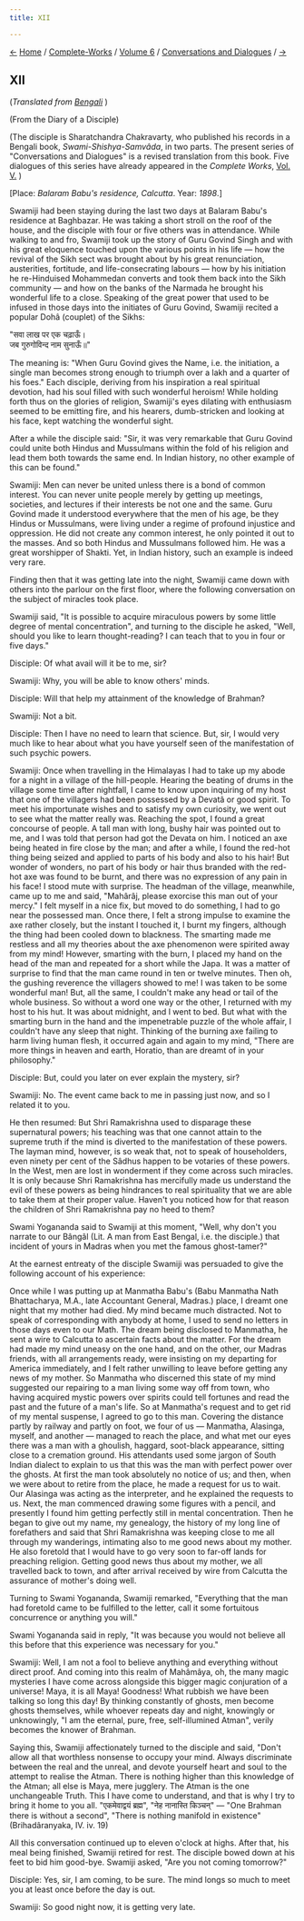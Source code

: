 ```yaml
---
title: XII

---
```

<div>

[←](xi_sharat_chakravarty.htm) [Home](../../../index.htm) /
[Complete-Works](../../complete_works.htm) / [Volume
6](../volume_6_contents.htm) / [Conversations and
Dialogues](conversations_and_dialogues_contents.htm)
/ [→](../../volume_7/inspired_talks/01_wednesday_june_19.htm)

  

## XII

(*Translated from [Bengali](swami_shishya_14e12.pdf)* )

(From the Diary of a Disciple)

(The disciple is Sharatchandra Chakravarty, who published his records in
a Bengali book, *Swami-Shishya-Samvâda*, in two parts. The present
series of "Conversations and Dialogues" is a revised translation from
this book. Five dialogues of this series have already appeared in the
*Complete Works*, [Vol.
V.](../../volume_5/conversations_and_dialogues/xi_xv_from_the_diary_of_a_disciple.htm)
)

\[Place: *Balaram Babu's residence, Calcutta*. Year: *1898*.\]

Swamiji had been staying during the last two days at Balaram Babu's
residence at Baghbazar. He was taking a short stroll on the roof of the
house, and the disciple with four or five others was in attendance.
While walking to and fro, Swamiji took up the story of Guru Govind Singh
and with his great eloquence touched upon the various points in his life
— how the revival of the Sikh sect was brought about by his great
renunciation, austerities, fortitude, and life-consecrating labours —
how by his initiation he re-Hinduised Mohammedan converts and took them
back into the Sikh community — and how on the banks of the Narmada he
brought his wonderful life to a close. Speaking of the great power that
used to be infused in those days into the initiates of Guru Govind,
Swamiji recited a popular Dohâ (couplet) of the Sikhs:

"सवा लाख पर एक चढ़ाऊँ।  
जब गुरुगोविन्द नाम सुनाऊँ॥"

The meaning is: "When Guru Govind gives the Name, i.e. the initiation, a
single man becomes strong enough to triumph over a lakh and a quarter of
his foes." Each disciple, deriving from his inspiration a real spiritual
devotion, had his soul filled with such wonderful heroism! While holding
forth thus on the glories of religion, Swamiji's eyes dilating with
enthusiasm seemed to be emitting fire, and his hearers, dumb-stricken
and looking at his face, kept watching the wonderful sight.

After a while the disciple said: "Sir, it was very remarkable that Guru
Govind could unite both Hindus and Mussulmans within the fold of his
religion and lead them both towards the same end. In Indian history, no
other example of this can be found."

Swamiji: Men can never be united unless there is a bond of common
interest. You can never unite people merely by getting up meetings,
societies, and lectures if their interests be not one and the same. Guru
Govind made it understood everywhere that the men of his age, be they
Hindus or Mussulmans, were living under a regime of profound injustice
and oppression. He did not create any common interest, he only pointed
it out to the masses. And so both Hindus and Mussulmans followed him. He
was a great worshipper of Shakti. Yet, in Indian history, such an
example is indeed very rare.

Finding then that it was getting late into the night, Swamiji came down
with others into the parlour on the first floor, where the following
conversation on the subject of miracles took place.

Swamiji said, "It is possible to acquire miraculous powers by some
little degree of mental concentration", and turning to the disciple he
asked, "Well, should you like to learn thought-reading? I can teach that
to you in four or five days."

Disciple: Of what avail will it be to me, sir?

Swamiji: Why, you will be able to know others' minds.

Disciple: Will that help my attainment of the knowledge of Brahman?

Swamiji: Not a bit.

Disciple: Then I have no need to learn that science. But, sir, I would
very much like to hear about what you have yourself seen of the
manifestation of such psychic powers.

Swamiji: Once when travelling in the Himalayas I had to take up my abode
for a night in a village of the hill-people. Hearing the beating of
drums in the village some time after nightfall, I came to know upon
inquiring of my host that one of the villagers had been possessed by a
Devatâ or good spirit. To meet his importunate wishes and to satisfy my
own curiosity, we went out to see what the matter really was. Reaching
the spot, I found a great concourse of people. A tall man with long,
bushy hair was pointed out to me, and I was told that person had got the
Devata on him. I noticed an axe being heated in fire close by the man;
and after a while, I found the red-hot thing being seized and applied to
parts of his body and also to his hair! But wonder of wonders, no part
of his body or hair thus branded with the red-hot axe was found to be
burnt, and there was no expression of any pain in his face! I stood mute
with surprise. The headman of the village, meanwhile, came up to me and
said, "Mahârâj, please exorcise this man out of your mercy." I felt
myself in a nice fix, but moved to do something, I had to go near the
possessed man. Once there, I felt a strong impulse to examine the axe
rather closely, but the instant I touched it, I burnt my fingers,
although the thing had been cooled down to blackness. The smarting made
me restless and all my theories about the axe phenomenon were spirited
away from my mind! However, smarting with the burn, I placed my hand on
the head of the man and repeated for a short while the Japa. It was a
matter of surprise to find that the man came round in ten or twelve
minutes. Then oh, the gushing reverence the villagers showed to me! I
was taken to be some wonderful man! But, all the same, I couldn't make
any head or tail of the whole business. So without a word one way or the
other, I returned with my host to his hut. It was about midnight, and I
went to bed. But what with the smarting burn in the hand and the
impenetrable puzzle of the whole affair, I couldn't have any sleep that
night. Thinking of the burning axe failing to harm living human flesh,
it occurred again and again to my mind, "There are more things in heaven
and earth, Horatio, than are dreamt of in your philosophy."

Disciple: But, could you later on ever explain the mystery, sir?

Swamiji: No. The event came back to me in passing just now, and so I
related it to you.

He then resumed: But Shri Ramakrishna used to disparage these
supernatural powers; his teaching was that one cannot attain to the
supreme truth if the mind is diverted to the manifestation of these
powers. The layman mind, however, is so weak that, not to speak of
householders, even ninety per cent of the Sâdhus happen to be votaries
of these powers. In the West, men are lost in wonderment if they come
across such miracles. It is only because Shri Ramakrishna has mercifully
made us understand the evil of these powers as being hindrances to real
spirituality that we are able to take them at their proper value.
Haven't you noticed how for that reason the children of Shri Ramakrishna
pay no heed to them?

Swami Yogananda said to Swamiji at this moment, "Well, why don't you
narrate to our Bângâl (Lit. A man from East Bengal, i.e. the disciple.)
that incident of yours in Madras when you met the famous ghost-tamer?"

At the earnest entreaty of the disciple Swamiji was persuaded to give
the following account of his experience:

Once while I was putting up at Manmatha Babu's (Babu Manmatha Nath
Bhattacharya, M.A., late Accountant General, Madras.) place, I dreamt
one night that my mother had died. My mind became much distracted. Not
to speak of corresponding with anybody at home, I used to send no
letters in those days even to our Math. The dream being disclosed to
Manmatha, he sent a wire to Calcutta to ascertain facts about the
matter. For the dream had made my mind uneasy on the one hand, and on
the other, our Madras friends, with all arrangements ready, were
insisting on my departing for America immediately, and I felt rather
unwilling to leave before getting any news of my mother. So Manmatha who
discerned this state of my mind suggested our repairing to a man living
some way off from town, who having acquired mystic powers over spirits
could tell fortunes and read the past and the future of a man's life. So
at Manmatha's request and to get rid of my mental suspense, I agreed to
go to this man. Covering the distance partly by railway and partly on
foot, we four of us — Manmatha, Alasinga, myself, and another — managed
to reach the place, and what met our eyes there was a man with a
ghoulish, haggard, soot-black appearance, sitting close to a cremation
ground. His attendants used some jargon of South Indian dialect to
explain to us that this was the man with perfect power over the ghosts.
At first the man took absolutely no notice of us; and then, when we were
about to retire from the place, he made a request for us to wait. Our
Alasinga was acting as the interpreter, and he explained the requests to
us. Next, the man commenced drawing some figures with a pencil, and
presently I found him getting perfectly still in mental concentration.
Then he began to give out my name, my genealogy, the history of my long
line of forefathers and said that Shri Ramakrishna was keeping close to
me all through my wanderings, intimating also to me good news about my
mother. He also foretold that I would have to go very soon to far-off
lands for preaching religion. Getting good news thus about my mother, we
all travelled back to town, and after arrival received by wire from
Calcutta the assurance of mother's doing well.

Turning to Swami Yogananda, Swamiji remarked, "Everything that the man
had foretold came to be fulfilled to the letter, call it some fortuitous
concurrence or anything you will."

Swami Yogananda said in reply, "It was because you would not believe all
this before that this experience was necessary for you."

Swamiji: Well, I am not a fool to believe anything and everything
without direct proof. And coming into this realm of Mahâmâya, oh, the
many magic mysteries I have come across alongside this bigger magic
conjuration of a universe! Maya, it is all Maya! Goodness! What rubbish
we have been talking so long this day! By thinking constantly of ghosts,
men become ghosts themselves, while whoever repeats day and night,
knowingly or unknowingly, "I am the eternal, pure, free, self-illumined
Atman", verily becomes the knower of Brahman.

Saying this, Swamiji affectionately turned to the disciple and said,
"Don't allow all that worthless nonsense to occupy your mind. Always
discriminate between the real and the unreal, and devote yourself heart
and soul to the attempt to realise the Atman. There is nothing higher
than this knowledge of the Atman; all else is Maya, mere jugglery. The
Atman is the one unchangeable Truth. This I have come to understand, and
that is why I try to bring it home to you all. "एकमेवाद्वयं ब्रह्म",
"नेह नानास्ति किञ्चन्" — "One Brahman there is without a second", "There
is nothing manifold in existence" (Brihadâranyaka, IV. iv. 19)

All this conversation continued up to eleven o'clock at highs. After
that, his meal being finished, Swamiji retired for rest. The disciple
bowed down at his feet to bid him good-bye. Swamiji asked, "Are you not
coming tomorrow?"

Disciple: Yes, sir, I am coming, to be sure. The mind longs so much to
meet you at least once before the day is out.

Swamiji: So good night now, it is getting very late.

 

</div>

